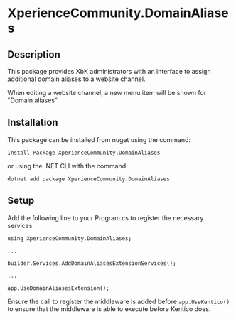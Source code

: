 # XperienceCommunity.DomainAliases
## Description
This package provides XbK administrators with an interface to assign additional domain aliases to a website channel.

When editing a website channel, a new menu item will be shown for "Domain aliases".

## Installation
This package can be installed from nuget using the command:

    Install-Package XperienceCommunity.DomainAliases

or using the .NET CLI with the command:

    dotnet add package XperienceCommunity.DomainAliases


## Setup

Add the following line to your Program.cs to register the necessary services.

    using XperienceCommunity.DomainAliases;

    ...

    builder.Services.AddDomainAliasesExtensionServices();

    ...

    app.UseDomainAliasesExtension();


Ensure the call to register the middleware is added before `app.UseKentico()` to ensure that the middleware is able to execute before Kentico does.